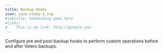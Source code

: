 ```yaml
---
title: Backup Hooks
icon: case-study-3.svg
#subtitle: Subheading goes here
#links:
#    This is my link: http://google.com
---
```

Configure pre and post-backup hooks to perform custom operations before and after Velero backups.